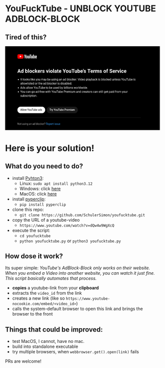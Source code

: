 # YouFuckTube - UNBLOCK YOUTUBE ADBLOCK-BLOCK

## Tired of this?
![YouFuckTube-Adblock-blcoker](adblock-blocker.png)

# Here is your solution! 

## What do you need to do?

- install [Pyhton3](https://www.python.org/downloads/): 
    - Linux: `sudo apt install python3.12` 
    - Windows: click [here](https://www.python.org/downloads/)
    - MacOS: click [here](https://www.python.org/downloads/)
- install [pyperclip](https://pypi.org/project/pyperclip/):
    - `pip install pyperclip`
- clone this repo: 
    - `git clone https://github.com/SchulerSimon/youfucktube.git`
- copy the URL of a youtube-video
    - `https://www.youtube.com/watch?v=dQw4w9WgXcQ`
- execute the script: 
    - `cd youfucktube`
    - `python youfucktube.py` or `python3 youfucktube.py`

## How dose it work?
Its super simple: *YouTube's AdBlock-Block only works on their website. When you embed a Video into another website, you can watch it just fine. This script basically automates that process.* 

- **copies** a youtube-link from your **clipboard**
- extracts the `video_id` from the link 
- creates a new link (like so `https://www.youtube-nocookie.com/embed/<video_id>`)
- calls the system-default browser to open this link and brings the browser to the front

## Things that could be improved:
- test MacOS, I cannot, have no mac. 
- build into standalone executable
- try multiple browsers, when `webbrowser.get().open(link)` fails

PRs are welcome!
